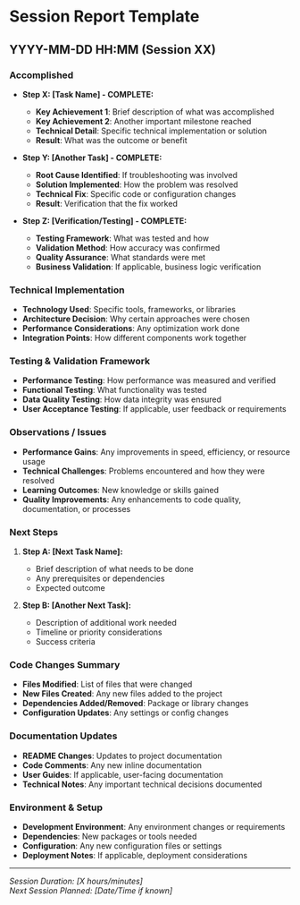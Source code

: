 # Session Report Template

## YYYY-MM-DD HH:MM (Session XX)

### Accomplished
- **Step X: [Task Name] - COMPLETE:**
  - **Key Achievement 1**: Brief description of what was accomplished
  - **Key Achievement 2**: Another important milestone reached
  - **Technical Detail**: Specific technical implementation or solution
  - **Result**: What was the outcome or benefit

- **Step Y: [Another Task] - COMPLETE:**
  - **Root Cause Identified**: If troubleshooting was involved
  - **Solution Implemented**: How the problem was resolved
  - **Technical Fix**: Specific code or configuration changes
  - **Result**: Verification that the fix worked

- **Step Z: [Verification/Testing] - COMPLETE:**
  - **Testing Framework**: What was tested and how
  - **Validation Method**: How accuracy was confirmed
  - **Quality Assurance**: What standards were met
  - **Business Validation**: If applicable, business logic verification

### Technical Implementation
- **Technology Used**: Specific tools, frameworks, or libraries
- **Architecture Decision**: Why certain approaches were chosen
- **Performance Considerations**: Any optimization work done
- **Integration Points**: How different components work together

### Testing & Validation Framework
- **Performance Testing**: How performance was measured and verified
- **Functional Testing**: What functionality was tested
- **Data Quality Testing**: How data integrity was ensured
- **User Acceptance Testing**: If applicable, user feedback or requirements

### Observations / Issues
- **Performance Gains**: Any improvements in speed, efficiency, or resource usage
- **Technical Challenges**: Problems encountered and how they were resolved
- **Learning Outcomes**: New knowledge or skills gained
- **Quality Improvements**: Any enhancements to code quality, documentation, or processes

### Next Steps
1. **Step A: [Next Task Name]:**
   - Brief description of what needs to be done
   - Any prerequisites or dependencies
   - Expected outcome

2. **Step B: [Another Next Task]:**
   - Description of additional work needed
   - Timeline or priority considerations
   - Success criteria

### Code Changes Summary
- **Files Modified**: List of files that were changed
- **New Files Created**: Any new files added to the project
- **Dependencies Added/Removed**: Package or library changes
- **Configuration Updates**: Any settings or config changes

### Documentation Updates
- **README Changes**: Updates to project documentation
- **Code Comments**: Any new inline documentation
- **User Guides**: If applicable, user-facing documentation
- **Technical Notes**: Any important technical decisions documented

### Environment & Setup
- **Development Environment**: Any environment changes or requirements
- **Dependencies**: New packages or tools needed
- **Configuration**: Any new configuration files or settings
- **Deployment Notes**: If applicable, deployment considerations

---
*Session Duration: [X hours/minutes]*  
*Next Session Planned: [Date/Time if known]* 